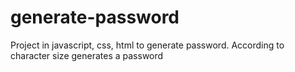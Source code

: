 # generate-password
Project in javascript, css, html to generate password. According to character size generates a password
